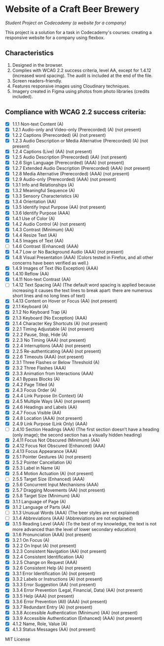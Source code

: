 # Website of a Craft Beer Brewery 
*Student Project on Codecademy (a website for a company)*

This project is a solution for a task in Codecademy's courses: creating a responsive website for a company using flexbox.

## Characteristics
1. Designed in the browser.
2. Complies with WCAG 2.2 success criteria, level AA, except for 1.4.12 (increased word spacing). The audit is included at the end of the file.
3. Screen readers-friendly.
4. Features responsive images using Cloudinary techniques.
5. Imagery created in Figma using photos from photo libraries (credits included).

## Compliance with WCAG 2.2 success criteria:
- [x] 1.1.1 Non-text Content (A)
- [x] 1.2.1 Audio-only and Video-only (Prerecorded) (A) (not present)
- [x] 1.2.2 Captions (Prerecorded) (A) (not present)
- [x] 1.2.3 Audio Description or Media Alternative (Prerecorded) (A) (not present)
- [x] 1.2.4 Captions (Live) (AA) (not present)
- [x] 1.2.5 Audio Description (Prerecorded) (AA) (not present)
- [x] 1.2.6 Sign Language (Prerecorded) (AAA) (not present)
- [x] 1.2.7 Extended Audio Description (Prerecorded) (AAA) (not present)
- [x] 1.2.8 Media Alternative (Prerecorded) (AAA) (not present)
- [x] 1.2.9 Audio-only (Prerecorded) (AAA) (not present)
- [x] 1.3.1 Info and Relationships (A)
- [x] 1.3.2 Meaningful Sequence (A)
- [x] 1.3.3 Sensory Characteristics (A)
- [x] 1.3.4 Orientation (AA)
- [x] 1.3.5 Identify Input Purpose (AA) (not present)
- [x] 1.3.6 Identify Purpose (AAA)
- [x] 1.4.1 Use of Color (A)
- [x] 1.4.2 Audio Control  (A) (not present)
- [x] 1.4.3 Contrast (Minimum) (AA)
- [x] 1.4.4 Resize Text (AA)
- [x] 1.4.5 Images of Text (AA)
- [ ] 1.4.6 Contrast (Enhanced) (AAA)
- [x] 1.4.7 Low or No Background Audio (AAA) (not present)
- [x] 1.4.8 Visual Presentation (AAA) (Colors tested in Firefox, and all other concerns have been verified as well.)
- [x] 1.4.9 Images of Text (No Exception) (AAA)
- [x] 1.4.10 Reflow (AA)
- [x] 1.4.11 Non-text Contrast (AA)
- [ ] 1.4.12 Text Spacing (AA) (The default word spacing is applied because increasing it causes the text lines to break apart: there are numerous short lines and no long lines of text)
- [x] 1.4.13 Content on Hover or Focus (AA) (not present)
- [x] 2.1.1 Keyboard (A)
- [x] 2.1.2 No Keyboard Trap (A)
- [x] 2.1.3 Keyboard (No Exception) (AAA)
- [x] 2.1.4 Character Key Shortcuts (A) (not present)
- [x] 2.2.1 Timing Adjustable (A) (not present)
- [x] 2.2.2 Pause, Stop, Hide (A)
- [x] 2.2.3 No Timing (AAA) (not present)
- [x] 2.2.4 Interruptions (AAA) (not present)
- [x] 2.2.5 Re-authenticating (AAA) (not present)
- [x] 2.2.6 Timeouts (AAA) (not present)
- [x] 2.3.1 Three Flashes or Below Threshold (A)
- [x] 2.3.2 Three Flashes (AAA)
- [x] 2.3.3 Animation from Interactions (AAA)
- [x] 2.4.1 Bypass Blocks (A)
- [x] 2.4.2 Page Titled (A)
- [x] 2.4.3 Focus Order (A)
- [x] 2.4.4 Link Purpose (In Context) (A)
- [x] 2.4.5 Multiple Ways (AA) (not present)
- [x] 2.4.6 Headings and Labels (AA)
- [x] 2.4.7 Focus Visible (AA)
- [x] 2.4.8 Location (AAA) (not present)
- [x] 2.4.9 Link Purpose (Link Only) (AAA)
- [ ] 2.4.10 Section Headings (AAA) (The first section doesn’t have a heading (only image); the second section has a visually hidden heading)
- [x] 2.4.11 Focus Not Obscured (Minimum) (AA)
- [x] 2.4.12 Focus Not Obscured (Enhanced) (AAA)
- [x] 2.4.13 Focus Appearance (AAA)
- [x] 2.5.1 Pointer Gestures (A) (not present)
- [x] 2.5.2 Pointer Cancellation (A)
- [x] 2.5.3 Label in Name (A)
- [x] 2.5.4 Motion Actuation (A) (not present)
- [ ] 2.5.5 Target Size (Enhanced) (AAA)
- [x] 2.5.6 Concurrent Input Mechanisms (AAA)
- [x] 2.5.7 Dragging Movements (AA) (not present)
- [x] 2.5.8 Target Size (Minimum) (AA)
- [x] 3.1.1 Language of Page (A)
- [x] 3.1.2 Language of Parts (AA)
- [ ] 3.1.3 Unusual Words (AAA) (The beer styles are not explained)
- [ ] 3.1.4 Abbreviations (AAA) (Abbreviations are not explained)
- [x] 3.1.5 Reading Level (AAA) (To the best of my knowledge, the text is not more advanced than the level of lower secondary education)
- [x] 3.1.6 Pronunciation (AAA) (not present)
- [x] 3.2.1 On Focus (A)
- [x] 3.2.2 On Input (A) (not present)
- [x] 3.2.3 Consistent Navigation (AA) (not present)
- [x] 3.2.4 Consistent Identification (AA)
- [x] 3.2.5 Change on Request (AAA)
- [x] 3.2.6 Consistent Help (A) (not present)
- [x] 3.3.1 Error Identification (A) (not present)
- [x] 3.3.2 Labels or Instructions (A) (not present)
- [x] 3.3.3 Error Suggestion (AA) (not present)
- [x] 3.3.4 Error Prevention (Legal, Financial, Data) (AA) (not present)
- [x] 3.3.5 Help (AAA) (not present)
- [x] 3.3.6 Error Prevention (All) (AAA) (not present)
- [x] 3.3.7 Redundant Entry (A) (not present)
- [x] 3.3.8 Accessible Authentication (Minimum) (AA) (not present)
- [x] 3.3.9 Accessible Authentication (Enhanced) (AAA) (not present)
- [x] 4.1.2 Name, Role, Value (A)
- [x] 4.1.3 Status Messages (AA) (not present)

MIT License